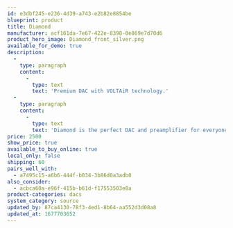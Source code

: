 ```yaml
---
id: e3dbf245-e236-4d39-a743-e2b82e8854be
blueprint: product
title: Diamond
manufacturer: acf161da-7e67-422e-8398-0e869e7d70d6
product_hero_image: Diamond_front_silver.png
available_for_demo: true
description:
  -
    type: paragraph
    content:
      -
        type: text
        text: 'Premium DAC with VOLTAiR technology.'
  -
    type: paragraph
    content:
      -
        type: text
        text: 'Diamond is the perfect DAC and preamplifier for everyone who plays music exclusively from digital sources. Diamond offers connectivity for six digital sources and an external word clock. The superior VOLTAiR technology and the premium DAC with the unequalled DLP120 combined with an analog volume control allowing for highest resolution at any volume makes the Diamond an one-of-a-kind DA converter that delivers finest soundstages with an unrivalled analog feel.'
price: 2500
show_price: true
available_to_buy_online: true
local_only: false
shipping: 60
pairs_well_with:
  - a7495c15-a6b6-444f-b034-3b86d0a3adb0
also_consider:
  - acbca60a-e96f-415b-b61d-f17553503e8a
product-categories: dacs
system_category: source
updated_by: 87ca4130-78f3-4ed1-8b64-aa552d3d08a8
updated_at: 1677703652
---
```


